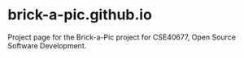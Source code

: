 # brick-a-pic.github.io

Project page for the Brick-a-Pic project for CSE40677, Open Source Software Development.
